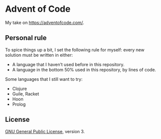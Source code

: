 # Advent of Code

My take on <https://adventofcode.com/>.

## Personal rule

To spice things up a bit, I set the following rule for myself: every new
solution must be written in either:

 * A language that I haven’t used before in this repository.
 * A language in the bottom 50% used in this repository, by lines of code.

Some languages that I still want to try:

 * Clojure
 * Guile, Racket
 * Hoon
 * Prolog

## License

[GNU General Public License](https://www.gnu.org/licenses/gpl-3.0.html), version 3.
